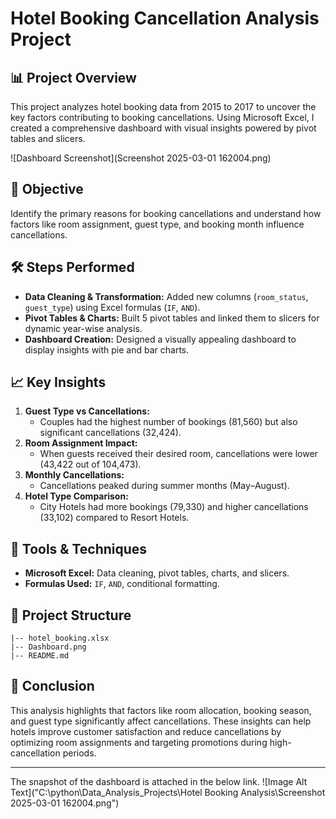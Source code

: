 # Hotel Booking Cancellation Analysis Project

## 📊 Project Overview
This project analyzes hotel booking data from 2015 to 2017 to uncover the key factors contributing to booking cancellations. Using Microsoft Excel, I created a comprehensive dashboard with visual insights powered by pivot tables and slicers.

![Dashboard Screenshot](Screenshot 2025-03-01 162004.png)

## 🧠 Objective
Identify the primary reasons for booking cancellations and understand how factors like room assignment, guest type, and booking month influence cancellations.

## 🛠️ Steps Performed
- **Data Cleaning & Transformation:** Added new columns (`room_status`, `guest_type`) using Excel formulas (`IF`, `AND`).
- **Pivot Tables & Charts:** Built 5 pivot tables and linked them to slicers for dynamic year-wise analysis.
- **Dashboard Creation:** Designed a visually appealing dashboard to display insights with pie and bar charts.

## 📈 Key Insights
1. **Guest Type vs Cancellations:**
   - Couples had the highest number of bookings (81,560) but also significant cancellations (32,424).
2. **Room Assignment Impact:**
   - When guests received their desired room, cancellations were lower (43,422 out of 104,473).
3. **Monthly Cancellations:**
   - Cancellations peaked during summer months (May–August).
4. **Hotel Type Comparison:**
   - City Hotels had more bookings (79,330) and higher cancellations (33,102) compared to Resort Hotels.

## 🚀 Tools & Techniques
- **Microsoft Excel:** Data cleaning, pivot tables, charts, and slicers.
- **Formulas Used:** `IF`, `AND`, conditional formatting.

## 📂 Project Structure
```
|-- hotel_booking.xlsx
|-- Dashboard.png
|-- README.md
```

## 🏁 Conclusion
This analysis highlights that factors like room allocation, booking season, and guest type significantly affect cancellations. These insights can help hotels improve customer satisfaction and reduce cancellations by optimizing room assignments and targeting promotions during high-cancellation periods.

---

The snapshot of the dashboard is attached in the below link.
![Image Alt Text]("C:\python\Data_Analysis_Projects\Hotel Booking Analysis\Screenshot 2025-03-01 162004.png")


